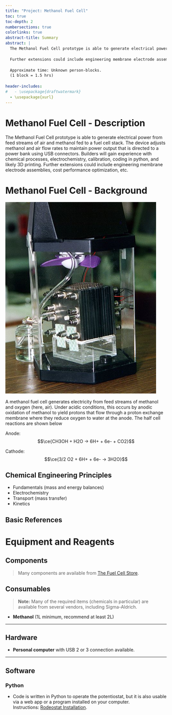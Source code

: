 ```yaml
---
title: "Project: Methanol Fuel Cell"
toc: true
toc-depth: 2
numbersections: true
colorlinks: true
abstract-title: Summary
abstract: |
  The Methanol Fuel Cell prototype is able to generate electrical power from feed streams of air and methanol fed to a fuel cell stack. The device adjusts methanol and air flow rates to maintain power output that is directed to a power bank using USB connectors. Builders will gain experience with chemical processes, electrochemistry, calibration, coding in python, and likely 3D printing.
  
  Further extensions could include engineering membrane electrode assemblies, cost performance optimization, etc.

  Approximate time: Unknown person-blocks.
  (1 block = 1.5 hrs)

header-includes:
#   - \usepackage{draftwatermark}
  - \usepackage{xurl}
---
```


# Methanol Fuel Cell - Description
The Methanol Fuel Cell prototype is able to generate electrical power from feed streams of air and methanol fed to a fuel cell stack. The device adjusts methanol and air flow rates to maintain power output that is directed to a power bank using USB connectors. Builders will gain experience with chemical processes, electrochemistry, calibration, coding in python, and likely 3D printing. Further extensions could include engineering membrane electrode assemblies, cost performance optimization, etc.

# Methanol Fuel Cell - Background
![Methanol Fuel Cell](img/methanol_fuel_cell_NASA_Wikipedia.jpg)

A methanol fuel cell generates electricity from feed streams of methanol and oxygen (here, air). Under acidic conditions, this occurs by anodic oxidation of methanol to yield protons that flow through a proton exchange membrane where they reduce oxygen to water at the anode. The half cell reactions are shown below

Anode: $$\ce{CH3OH + H2O -> 6H+ + 6e- + CO2}$$

Cathode: $$\ce{3/2 O2 + 6H+ + 6e- -> 3H2O}$$


## Chemical Engineering Principles

- Fundamentals (mass and energy balances)
- Electrochemistry
- Transport (mass transfer)
- Kinetics

## Basic References

# Equipment and Reagents

## Components
> Many components are available from [The Fuel Cell Store](https://www.fuelcellstore.com/).

## Consumables
> **Note:** Many of the required items (chemicals in particular) are available from several vendors, including Sigma-Aldrich.

- **Methanol** (1L minimum, recommend at least 2L)  
---

## Hardware
- **Personal computer** with USB 2 or 3 connection available.

---

## Software

### Python
- Code is written in Python to operate the potentiostat, but it is also usable via a web app or a program installed on your computer.  
  Instructions: [Rodeostat Installation](https://blog.iorodeo.com/rodeostat-software/).



